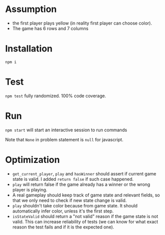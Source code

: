 # Assumption
* the first player plays yellow (in reality first player can choose color).
* The game has 6 rows and 7 columns

# Installation
`npm i`

# Test
`npm test` fully randomized. 100% code coverage.

# Run
`npm start` will start an interactive session to run commands

Note that `None` in problem statement is `null` for javascript.

# Optimization
* `get_current_player`, `play` and `hasWinner` should assert if current game state is valid. I added `return false` if such case happened.
* `play` will return false if the game already has a winner or the wrong player is playing.
* A real gameplay should keep track of game state and relevant fields, so that we only need to check if new state change is valid.
* `play` shouldn't take color because from game state. It should automatically infer color, unless it's the first step.
* `isStateValid` should return a "not valid" reason if the game state is not valid. This can increase reliability of tests (we can know for what exact reason the test fails and if it is the expected one).